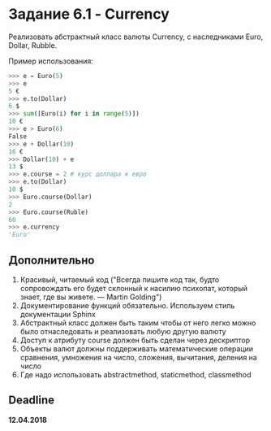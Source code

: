 # Задание 6.1 - Currency

Реализовать абстрактный класс валюты Currency, с наследниками Euro, Dollar, Rubble.​

Пример использования:​

```python
>>> e = Euro(5)​​
>>> e​​
5 €​​
>>> e.to(Dollar)​​
6 $​​
>>> sum([Euro(i) for i in range(5)])​​
10 €​​
>>> e > Euro(6)​​
False​​
>>> e + Dollar(10)​​
16 €​​
>>> Dollar(10) + e​​
13 $​​
>>> e.course = 2 # курс доллара к евро​
>>> e.to(Dollar)​​
10 $
>>> Euro.course(Dollar)​
2​
>>> Euro.course(Ruble)​
60​
>>> e.currency
'Euro'
```

## Дополнительно

1. Красивый, читаемый код ("Всегда пишите код так, будто сопровождать его будет склонный к насилию психопат, который знает, где вы живете. — Martin Golding")
2. Документирование функций обязательно. Используем стиль документации Sphinx
3. Абстрактный класс должен быть таким чтобы от него легко можно было отнаследовать и реализовать любую другую валюту
4. Доступ к атрибуту course должен быть сделан через дескриптор
5. Объекты валют должны поддерживать математические операции сравнения, умножения на число, сложения, вычитания, деления на число
6. Где надо использовать abstractmethod, staticmethod, classmethod

## Deadline
**12.04.2018**